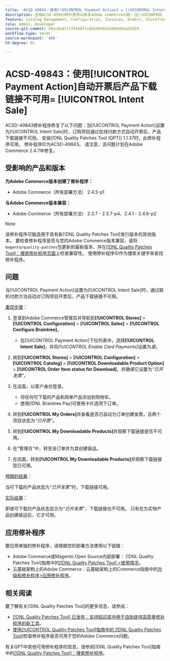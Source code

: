 ```yaml
---
title: 'ACSD 49843：使用[!UICONTROL Payment Action] = [!UICONTROL Intent Sale]自动开票后产品下载链接不可用'
description: 应用ACSD-49843修补程序以修复Adobe Commerce问题：当[!UICONTROL Payment Action]设置为[!UICONTROL Intent Sale]时，通过在线付款方式自动对订购项目开票后，产品下载链接不可用。
feature: Catalog Management, Configuration, Invoices, Orders, Storefront
role: Admin, Developer
source-git-commit: 49ac8ad1f174546fcc0454645b2480a40ead2924
workflow-type: tm+mt
source-wordcount: '486'
ht-degree: 0%

---
```


# ACSD-49843：使用[!UICONTROL Payment Action]自动开票后产品下载链接不可用= [!UICONTROL Intent Sale]

ACSD-49843修补程序修复了以下问题：当[!UICONTROL Payment Action]设置为[!UICONTROL Intent Sale]时，订购项目通过在线付款方式自动开票后，产品下载链接不可用。 安装[!DNL Quality Patches Tool (QPT)] 1.1.37时，此修补程序可用。 修补程序ID为ACSD-49843。 请注意，该问题计划在Adobe Commerce 2.4.7中修复。

## 受影响的产品和版本

**为Adobe Commerce版本创建了修补程序：**

* Adobe Commerce（所有部署方法） 2.4.5-p1

**与Adobe Commerce版本兼容：**

* Adobe Commerce（所有部署方法） 2.3.7 - 2.3.7-p4、2.4.1 - 2.4.6-p2

>[!NOTE]
>
>该修补程序可能适用于具有新[!DNL Quality Patches Tool]发行版本的其他版本。 要检查修补程序是否与您的Adobe Commerce版本兼容，请将`magento/quality-patches`包更新到最新版本，并在[[!DNL Quality Patches Tool]：搜索修补程序页面](https://experienceleague.adobe.com/tools/commerce-quality-patches/index.html)上检查兼容性。 使用修补程序ID作为搜索关键字来查找修补程序。

## 问题

当[!UICONTROL Payment Action]设置为[!UICONTROL Intent Sale]时，通过联机付款方法自动对订购项目开票后，产品下载链接不可用。

<u>重现步骤</u>：

1. 登录到Adobe Commerce管理员并导航到&#x200B;**[!UICONTROL Stores]** > **[!UICONTROL Configuration]** > **[!UICONTROL Sales]** > **[!UICONTROL Configure Braintree]**。

   * 在[!UICONTROL Payment Action]下拉列表中，选择&#x200B;**[!UICONTROL Intent Sale]**，并将&#x200B;*[!UICONTROL Enable Card Payments]*&#x200B;设置为&#x200B;*是*。

1. 转到&#x200B;**[!UICONTROL Stores]** > **[!UICONTROL Configuration]** > **[!UICONTROL Catalog]** > **[!UICONTROL Downloadable Product Option]** > **[!UICONTROL Order Item status for Download]**，并确保它设置为&#x200B;*“已开发票”*。
1. 在店面，以客户身份登录。

   * 将任何可下载的产品和简单产品添加到购物车。
   * 使用[!DNL Braintree Pay]可使用卡片选项下订单。

1. 转到&#x200B;**[!UICONTROL My Orders]**&#x200B;并查看是否已自动为订单创建发票，且两个项目状态为&#x200B;*“已开票”*。
1. 转到&#x200B;**[!UICONTROL My Downloadable Products]**&#x200B;并观察下载链接是否不可用。
1. 在“管理员”中，转至该订单并为其创建装运。
1. 在店面，转到&#x200B;**[!UICONTROL My Downloadable Products]**&#x200B;并观察下载链接现已可用。

<u>预期的结果</u>：

当可下载的产品状态为&#x200B;*“已开发票”*&#x200B;时，下载链接可用。

<u>实际结果</u>：

即使可下载的产品状态显示为&#x200B;*“已开发票”*，下载链接也不可用。 只有在为实物产品创建装运后，它才可用。

## 应用修补程序

要应用单独的修补程序，请根据您的部署方法使用以下链接：

* Adobe Commerce或Magento Open Source内部部署： [!DNL Quality Patches Tool]指南中的[[!DNL Quality Patches Tool] >使用情况](https://experienceleague.adobe.com/docs/commerce-operations/tools/quality-patches-tool/usage.html)。
* 云基础架构上的Adobe Commerce：云基础架构上的Commerce指南中的[升级和修补程序>应用修补程序](https://experienceleague.adobe.com/docs/commerce-cloud-service/user-guide/develop/upgrade/apply-patches.html)。

## 相关阅读

要了解有关[!DNL Quality Patches Tool]的更多信息，请参阅：

* [[!DNL Quality Patches Tool] 已发布：支持知识库中用于自助提供高质量修补程序的新工具](https://experienceleague.adobe.com/en/docs/commerce-knowledge-base/kb/announcements/commerce-announcements/magento-quality-patches-released-new-tool-to-self-serve-quality-patches)。
* [使用[!UICONTROL Quality Patches Tool]指南中的 [!DNL Quality Patches Tool]](/help/tools/quality-patches-tool/patches-available-in-qpt/check-patch-for-magento-issue-with-magento-quality-patches.md)检查修补程序是否可用于您的Adobe Commerce问题。


有关QPT中其他可用修补程序的信息，请参阅[!DNL Quality Patches Tool]指南中的[[!DNL Quality Patches Tool]：搜索修补程序](https://experienceleague.adobe.com/tools/commerce-quality-patches/index.html)。
